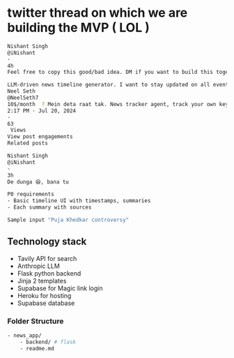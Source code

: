 # twitter thread on which we are building the MVP ( LOL )

```bash 
Nishant Singh
@iNishant
·
4h
Feel free to copy this good/bad idea. DM if you want to build this together.

LLM-driven news timeline generator. I want to stay updated on all events related to certain issues. While this is almost search engine territory, might be a fun experiment to build from scratch.
Neel Seth
@NeelSeth7
10$/month  ? Mein deta raat tak. News tracker agent, track your own keywords latest news ?
2:17 PM · Jul 20, 2024
·
63
 Views
View post engagements
Related posts

Nishant Singh
@iNishant
·
3h
De dunga 😆, bana tu

P0 requirements
- Basic timeline UI with timestamps, summaries
- Each summary with sources

Sample input "Puja Khedkar controversy"
```

## Technology stack

- Tavily API for search
- Anthropic LLM
- Flask python backend
- Jinja 2 templates
- Supabase for Magic link login
- Heroku for hosting
- Supabase database

### Folder Structure


```bash
- news_app/
    - backend/ # flask
    - readme.md
```